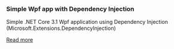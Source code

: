 ### Simple Wpf app with Dependency Injection

Simple .NET Core 3.1 Wpf application using Dependency Injection (Microsoft.Extensions.DependencyInjection)

<a href="https://itbackyard.com/how-to-net-core-3-0-wpf-application-use-dependency-injection/" target="_blank">Read more</a>
